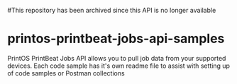 #This repository has been archived since this API is no longer available

# printos-printbeat-jobs-api-samples
PrintOS PrintBeat Jobs API allows you to pull job data from your supported devices. 
Each code sample has it's own readme file to assist with setting up of code samples or Postman collections
